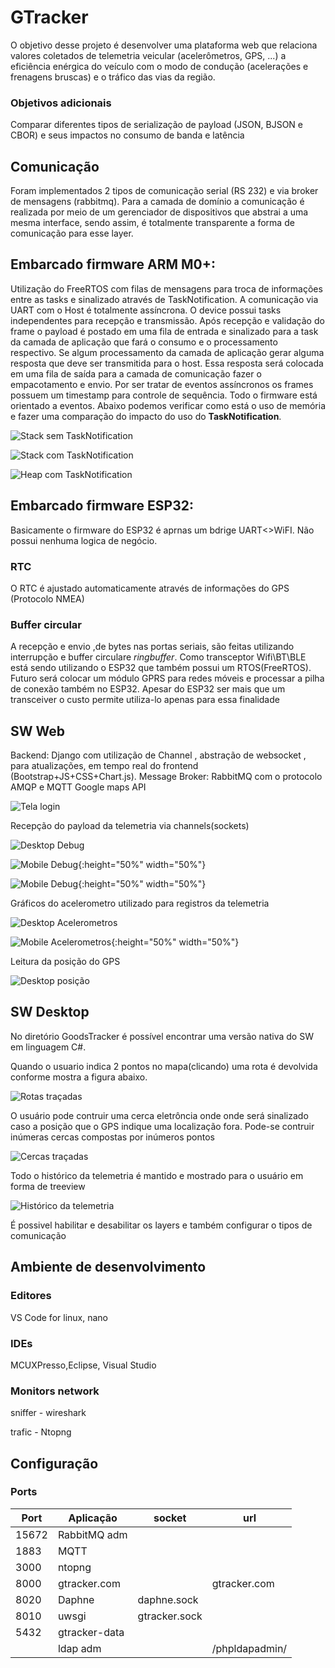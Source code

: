 # GTracker

O objetivo desse projeto é desenvolver uma plataforma web que relaciona valores coletados de telemetria veicular (acelerômetros, GPS, ...) a eficiência enérgica do veículo com o modo de condução (acelerações e frenagens bruscas) e o tráfico das vias da região. 

### Objetivos adicionais
Comparar diferentes tipos de serialização de payload  (JSON, BJSON e CBOR) e seus impactos no consumo de banda e latência  

## Comunicação 
Foram implementados 2 tipos de comunicação serial (RS 232) e via broker de mensagens (rabbitmq). Para a camada de domínio a comunicação é
realizada por meio de um gerenciador de dispositivos que abstrai a uma mesma interface, sendo assim, é totalmente transparente a forma de comunicação para esse layer.

## Embarcado firmware ARM M0+:
Utilização do FreeRTOS com filas de mensagens para troca de informações entre as tasks e sinalizado através de TaskNotification. 
A comunicação via UART com o Host é totalmente assíncrona. O device possui tasks independentes para recepção e transmissão. Após recepção e validação do frame o payload é postado em uma fila de entrada e sinalizado para a task da camada de aplicação que fará o consumo e o processamento respectivo. Se algum processamento da camada de aplicação gerar alguma resposta que deve ser transmitida para o host. Essa resposta será colocada em uma fila de saída para a camada de comunicação fazer o empacotamento e envio. 
Por ser tratar de eventos assíncronos os frames possuem um timestamp para controle de sequência. Todo o firmware está orientado a eventos.
Abaixo podemos verificar como está o uso de memória e fazer uma comparação do impacto do uso do **TaskNotification**.


![Stack **sem** TaskNotification](images/fw/tasks_w_eventbit.png)


![Stack **com** TaskNotification](images/fw/tasks_w_tn.png)


![Heap **com** TaskNotification](images/fw/tasks_w_tn.png)


## Embarcado firmware ESP32:
Basicamente o firmware do ESP32 é aprnas um bdrige UART<>WiFI. Não possui nenhuma logica de negócio.

### RTC
O RTC é ajustado automaticamente através de informações do GPS (Protocolo NMEA)

### Buffer circular
A recepção e envio ,de bytes nas portas seriais, são feitas utilizando interrupção e buffer circulare *ringbuffer*.
Como transceptor Wifi\BT\BLE está sendo utilizando o ESP32 que também possui um RTOS(FreeRTOS). Futuro será colocar um módulo GPRS para redes móveis e processar a pilha de conexão também no ESP32.
Apesar do ESP32 ser mais que um transceiver o custo permite utiliza-lo apenas para essa finalidade

## SW Web
Backend: Django com utilização de Channel , abstração de websocket , para atualizações, em tempo real do frontend (Bootstrap+JS+CSS+Chart.js).
Message Broker: RabbitMQ com o protocolo AMQP e MQTT
Google maps API

![Tela login](images/web/desktop_login.png)


Recepção do payload da telemetria via channels(sockets)
 
![Desktop Debug](images/web/desktop_debug.png)

![Mobile Debug](images/web/mobile_debug1.png){:height="50%" width="50%"}

![Mobile Debug](images/web/mobile_debug2.png){:height="50%" width="50%"}

Gráficos do acelerometro utilizado para registros da telemetria

![Desktop Acelerometros](images/web/desktop_accelerometer.png)

![Mobile Acelerometros][mobile_accelerometer]{:height="50%" width="50%"}

Leitura da posição do GPS

![Desktop posição](images/web/desktop_position.png)


## SW Desktop
No diretório GoodsTracker é possível encontrar uma versão nativa do SW em linguagem C#.

Quando o usuario indica 2 pontos no mapa(clicando) uma rota é devolvida conforme mostra a figura abaixo.

![Rotas traçadas](images/sw/route.png)

O usuário pode contruir uma cerca eletrôncia onde onde será sinalizado caso a posição que o GPS indique uma localização fora.
Pode-se contruir inúmeras cercas compostas por inúmeros pontos 

![Cercas traçadas](images/sw/fence.png)

Todo o histórico da telemetria é mantido e mostrado para o usuário em forma de treeview

![Histórico da telemetria](images/sw/behavior.png)

É possivel habilitar e desabilitar os layers e também configurar o tipos de comunicação

## Ambiente de desenvolvimento

### Editores 

VS Code for linux, nano

### IDEs

MCUXPresso,Eclipse, Visual Studio

### Monitors network

sniffer - wireshark

trafic - Ntopng

## Configuração

### Ports
      
| Port | Aplicação       | socket      | url             |
|------|-----------------|-------------|-----------------|
|15672 |RabbitMQ adm     |             
|1883  |MQTT             |
|3000  |ntopng           |
|8000  |gtracker.com     |              | gtracker.com   |
|8020  |Daphne           | daphne.sock  |                |
|8010  |uwsgi            | gtracker.sock|                |
|5432  |gtracker-data    |              |                |
|      |ldap adm         |              | /phpldapadmin/ |


[mobile_accelerometer]:images/web/mobile_accelerometer.png